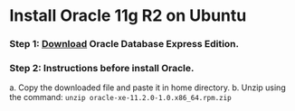 # Install Oracle 11g R2 on Ubuntu

### Step 1: [Download](https://www.oracle.com/technetwork/database/database-technologies/express-edition/downloads/xe-prior-releases-5172097.html) Oracle Database Express Edition.

### Step 2: Instructions before install Oracle.
   a. Copy the downloaded file and paste it in home directory. 
   b. Unzip using the command: 
   ```unzip oracle-xe-11.2.0-1.0.x86_64.rpm.zip```
